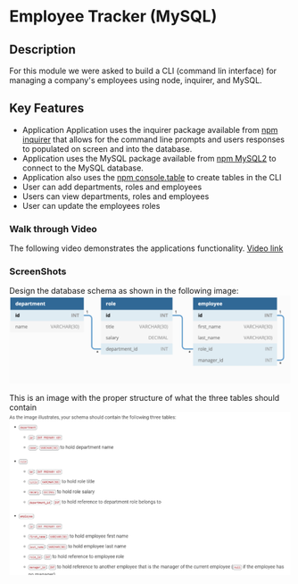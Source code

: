 # Employee Tracker (MySQL)

## Description 
For this module we were asked to build a CLI (command lin interface) for managing a company's employees using node, inquirer, and MySQL.

## Key Features
* Application Application uses the inquirer package available from [npm inquirer](https://www.npmjs.com/package/inquirer) that allows for the command line prompts and users responses to populated on screen and into the database.
* Application uses the MySQL package available from [npm MySQL2](https://www.npmjs.com/package/mysql2) to connect to the MySQL database.
* Application also uses the [npm console.table](https://www.npmjs.com/package/console.table) to create tables in the CLI
* User can add departments, roles and employees
* Users can view departments, roles and employees
* User can update the employees roles

### Walk through Video
The following video demonstrates the applications functionality.
[Video link]()

### ScreenShots
Design the database schema as shown in the following image:
![myscreenshot](./assets/idtable1.png)

This is an image with the proper structure of what the three tables should contain
![myscreenshot](./assets/mysql1.png)

